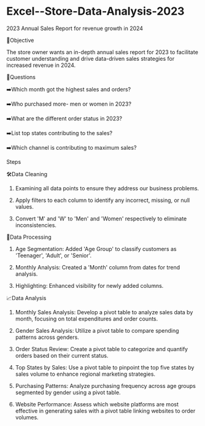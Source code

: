 # Excel--Store-Data-Analysis-2023

2023 Annual Sales Report for revenue growth in 2024

🔎Objective

The store owner wants an in-depth annual sales report for 2023 to facilitate customer understanding and drive data-driven sales strategies for increased revenue in 2024.

📌Questions

➡️Which month got the highest sales and orders?

➡️Who purchased more- men or women in 2023?

➡️What are the different order status in 2023?

➡️List top states contributing to the sales?

➡️Which channel is contributing to maximum sales?


Steps 


🛠️Data Cleaning

1. Examining all data points to ensure they address our business problems.

2. Apply filters to each column to identify any incorrect, missing, or null values.

3. Convert 'M' and 'W' to 'Men' and 'Women' respectively to eliminate inconsistencies.
   

🧩Data Processing

1. Age Segmentation: Added 'Age Group' to classify customers as 'Teenager', 'Adult', or 'Senior'.

2. Monthly Analysis: Created a 'Month' column from dates for trend analysis.

3. Highlighting: Enhanced visibility for newly added columns.
   

📈Data Analysis

1. Monthly Sales Analysis: Develop a pivot table to analyze sales data by month, focusing on total expenditures and order counts.

2. Gender Sales Analysis: Utilize a pivot table to compare spending patterns across genders.

3. Order Status Review: Create a pivot table to categorize and quantify orders based on their current status.

4. Top States by Sales: Use a pivot table to pinpoint the top five states by sales volume to enhance regional marketing strategies.

5. Purchasing Patterns: Analyze purchasing frequency across age groups segmented by gender using a pivot table.

6. Website Performance: Assess which website platforms are most effective in generating sales with a pivot table linking websites to order volumes.

